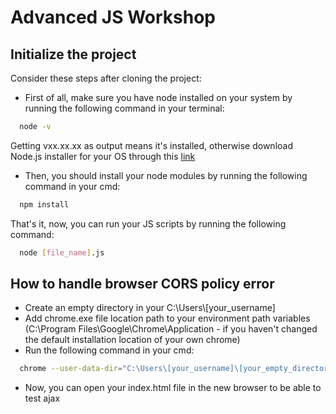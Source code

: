 # Advanced JS Workshop

## Initialize the project
Consider these steps after cloning the project:
- First of all, make sure you have node installed on your system by running the following command in your terminal:
```bash
  node -v
```
Getting vxx.xx.xx as output means it's installed, otherwise download Node.js installer for your OS through this [link](https://nodejs.org/en/download/)
- Then, you should install your node modules by running the following command in your cmd:
```bash
  npm install
```
That's it, now, you can run your JS scripts by running the following command:
```bash
  node [file_name].js
```

## How to handle browser CORS policy error
- Create an empty directory in your C:\Users\\[your_username]
- Add chrome.exe file location path to your environment path variables (C:\Program Files\Google\Chrome\Application - if you haven't changed the default installation location of your own chrome)
- Run the following command in your cmd:
```bash
  chrome --user-data-dir="C:\Users\[your_username]\[your_empty_directory]" --disable-web-security
```
- Now, you can open your index.html file in the new browser to be able to test ajax